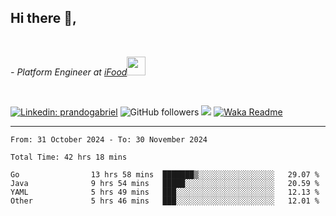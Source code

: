 <h2>Hi there  👋,</h2> </br>

<p><em>- Platform Engineer at <a href="https://www.ifood.com.br/">iFood</a><img src="https://media.giphy.com/media/WUlplcMpOCEmTGBtBW/giphy.gif" width="30"> 
</em></p></br>


[![Linkedin: prandogabriel](https://img.shields.io/badge/-prandogabriel-blue?style=flat-square&logo=Linkedin&logoColor=white&link=https://www.linkedin.com/in/prandogabriel/)](https://www.linkedin.com/in/prandogabriel)
![GitHub followers](https://img.shields.io/github/followers/prandogabriel?label=Follow&style=social)
![](https://visitor-badge.glitch.me/badge?page_id=prandogabriel.prandogabriel)
[![Waka Readme](https://github.com/prandogabriel/prandogabriel/actions/workflows/update-stats.yml.yml/badge.svg)](https://github.com/prandogabriel/prandogabriel/actions/workflows/update-stats.yml.yml)

---

<!--START_SECTION:waka-->

```golang
From: 31 October 2024 - To: 30 November 2024

Total Time: 42 hrs 18 mins

Go                13 hrs 58 mins  ███████▒░░░░░░░░░░░░░░░░░   29.07 %
Java              9 hrs 54 mins   █████░░░░░░░░░░░░░░░░░░░░   20.59 %
YAML              5 hrs 49 mins   ███░░░░░░░░░░░░░░░░░░░░░░   12.13 %
Other             5 hrs 46 mins   ███░░░░░░░░░░░░░░░░░░░░░░   12.01 %
```

<!--END_SECTION:waka-->
